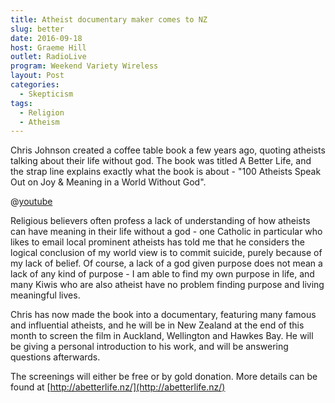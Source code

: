 ```yaml
---
title: Atheist documentary maker comes to NZ
slug: better
date: 2016-09-18
host: Graeme Hill
outlet: RadioLive
program: Weekend Variety Wireless
layout: Post
categories:
  - Skepticism
tags:
  - Religion
  - Atheism
---
```


Chris Johnson created a coffee table book a few years ago, quoting atheists talking about their life without god. The book was titled A Better Life, and the strap line explains exactly what the book is about - "100 Atheists Speak Out on Joy & Meaning in a World Without God".

<!-- more -->

@[youtube](https://youtu.be/vEJXD6r9d78?t=15s)

Religious believers often profess a lack of understanding of how atheists can have meaning in their life without a god - one Catholic in particular who likes to email local prominent atheists has told me that he considers the logical conclusion of my world view is to commit suicide, purely because of my lack of belief. Of course, a lack of a god given purpose does not mean a lack of any kind of purpose - I am able to find my own purpose in life, and many Kiwis who are also atheist have no problem finding purpose and living meaningful lives.

Chris has now made the book into a documentary, featuring many famous and influential atheists, and he will be in New Zealand at the end of this month to screen the film in Auckland, Wellington and Hawkes Bay. He will be giving a personal introduction to his work, and will be answering questions afterwards.

The screenings will either be free or by gold donation. More details can be found at [http://abetterlife.nz/](http://abetterlife.nz/)
